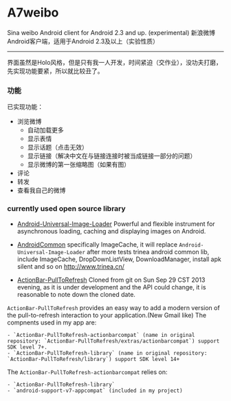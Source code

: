A7weibo
=======

Sina weibo Android client for Android 2.3 and up. (experimental) 
新浪微博Android客户端，适用于Android 2.3及以上（实验性质）

-----

界面虽然是Holo风格，但是只有我一人开发，时间紧迫（交作业），没功夫打磨，先实现功能要紧，所以就比较丑了。

### 功能

已实现功能：

- 浏览微博
	+ 自动加载更多
	+ 显示表情
	+ 显示话题（点击无效）
	+ 显示链接（解决中文在与链接连接时被当成链接一部分的问题）
	+ 显示微博的第一张缩略图（如果有图）
- 评论
- 转发
- 查看我自己的微博


### currently used open source library


- [Android-Universal-Image-Loader][image-loader]
Powerful and flexible instrument for asynchronous loading, caching and displaying images on Android.

- [AndroidCommon][android-common] specifically ImageCache, it will replace `Android-Universal-Image-Loader` after more tests
trinea android common lib, include ImageCache, DropDownListView, DownloadManager, install apk silent and so on 
http://www.trinea.cn/

- [ActionBar-PullToRefresh][pull-refresh]
Cloned from git on Sun Sep 29  CST 2013 evening, as it is under development and the API could change, it is reasonable to note down the cloned date.

`ActionBar-PullToRefresh` provides an easy way to add a modern version of the pull-to-refresh interaction to your application.(New Gmail like)
The compnents used in my app are:

	- `ActionBar-PullToRefresh-actionbarcompat` (name in original repository: `ActionBar-PullToRefresh/extras/actionbarcompat`) support SDK level 7+.
	- `ActionBar-PullToRefresh-library` (name in original repository:  `ActionBar-PullToRefresh/library`) support SDK level 14+

The `ActionBar-PullToRefresh-actionbarcompat` relies on:

	- `ActionBar-PullToRefresh-library`
	- `android-support-v7-appcompat` (included in my project)


[image-loader]: https://github.com/nostra13/Android-Universal-Image-Loader
[pull-refresh]: https://github.com/chrisbanes/ActionBar-PullToRefresh
[android-common]: https://github.com/Trinea/AndroidCommon/
